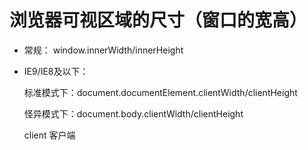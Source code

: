 # 浏览器可视区域的尺寸（窗口的宽高）

- 常规： window.innerWidth/innerHeight

- IE9/IE8及以下：

  标准模式下：document.documentElement.clientWidth/clientHeight

  怪异模式下：document.body.clientWidth/clientHeight

  client 客户端
